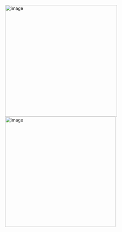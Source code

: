 <img width="362" alt="image" src="https://github.com/vtagilov/AnimalCaretaker/assets/44909454/56caa840-9aeb-4385-ac2f-b59a2c52b311">
<img width="357" alt="image" src="https://github.com/vtagilov/AnimalCaretaker/assets/44909454/dfa2d360-a871-427a-8473-622d3f887c76">

